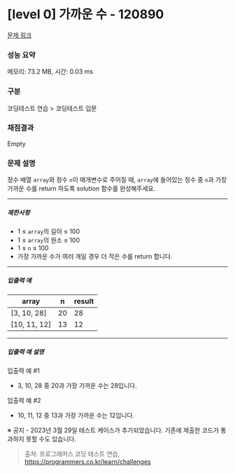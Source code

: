 # [level 0] 가까운 수 - 120890 

[문제 링크](https://school.programmers.co.kr/learn/courses/30/lessons/120890) 

### 성능 요약

메모리: 73.2 MB, 시간: 0.03 ms

### 구분

코딩테스트 연습 > 코딩테스트 입문

### 채점결과

Empty

### 문제 설명

<p>정수 배열 <code>array</code>와 정수 <code>n</code>이 매개변수로 주어질 때, <code>array</code>에 들어있는 정수 중 <code>n</code>과 가장 가까운 수를 return 하도록 solution 함수를 완성해주세요.</p>

<hr>

<h5>제한사항</h5>

<ul>
<li>1 ≤ <code>array</code>의 길이 ≤ 100</li>
<li>1 ≤ <code>array</code>의 원소 ≤ 100</li>
<li>1 ≤ <code>n</code> ≤ 100</li>
<li>가장 가까운 수가 여러 개일 경우 더 작은 수를 return 합니다.</li>
</ul>

<hr>

<h5>입출력 예</h5>
<table class="table">
        <thead><tr>
<th>array</th>
<th>n</th>
<th>result</th>
</tr>
</thead>
        <tbody><tr>
<td>[3, 10, 28]</td>
<td>20</td>
<td>28</td>
</tr>
<tr>
<td>[10, 11, 12]</td>
<td>13</td>
<td>12</td>
</tr>
</tbody>
      </table>
<hr>

<h5>입출력 예 설명</h5>

<p>입출력 예 #1</p>

<ul>
<li>3, 10, 28 중 20과 가장 가까운 수는 28입니다.</li>
</ul>

<p>입출력 예 #2</p>

<ul>
<li>10, 11, 12 중 13과 가장 가까운 수는 12입니다.</li>
</ul>

<p>※ 공지 - 2023년 3월 29일 테스트 케이스가 추가되었습니다. 기존에 제출한 코드가 통과하지 못할 수도 있습니다.</p>


> 출처: 프로그래머스 코딩 테스트 연습, https://programmers.co.kr/learn/challenges
